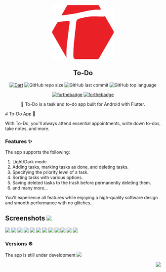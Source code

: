 <div align="center">

<img src="https://github.com/Hossam-Sayed/fancy-todo-app/blob/master/to_do_logo.svg" width="200"/>

## To-Do

[![Dart](https://github.com/Hossam-Sayed/fancy-todo-app/actions/workflows/dart.yml/badge.svg)](https://github.com/Hossam-Sayed/fancy-todo-app/actions/workflows/dart.yml) ![GitHub repo size](https://img.shields.io/github/repo-size/Hossam-Sayed/fancy-todo-app) ![GitHub last commit](https://img.shields.io/github/last-commit/Hossam-Sayed/fancy-todo-app) ![GitHub top language](https://img.shields.io/github/languages/top/Hossam-Sayed/fancy-todo-app)

[![forthebadge](https://forthebadge.com/images/badges/built-with-love.svg)](https://forthebadge.com) [![forthebadge](https://forthebadge.com/images/badges/built-for-android.svg)](https://forthebadge.com)

📝 To-Do is a task and to-do app built for Android with Flutter.
</div>
<!-- 
<div align=right>

**[`↑ To Top`](#top)**
</div>
-->
# To-Do App 📝

With To-Do, you'll always attend essential appointments, write down to-dos, take notes, and more.

### Features :sparkles:

The app supports the following:
1. Light/Dark mode.
2. Adding tasks, marking tasks as done, and deleting tasks.
3. Specifying the priority level of a task.
4. Sorting tasks with various options.
5. Saving deleted tasks to the trash before permanently deleting them.
6. and many more...

You'll experience all features while enjoying a high-quality software design and smooth performance with no glitches.

## Screenshots <img src="https://github.com/Hossam-Sayed/todo/assets/83096913/f8a5a882-d217-4268-bc15-742f074c762f" width=40>

<img src="https://github.com/Hossam-Sayed/todo/assets/83096913/bef8d14e-87c6-43e0-a3ea-2d7072cf93aa" width=200>
<img src="https://github.com/Hossam-Sayed/todo/assets/83096913/87a990ec-f52d-41b3-9b33-bf1fa2b08ce3" width=200>
<img src="https://github.com/Hossam-Sayed/todo/assets/83096913/613d1e6f-509c-42fc-af20-a9a8e62be8fc" width=200>
<img src="https://github.com/Hossam-Sayed/todo/assets/83096913/df68a8a3-d6cf-4e48-977f-afaa79d7df0b" width=200>
<img src="https://github.com/Hossam-Sayed/todo/assets/83096913/e4b9aa1e-5190-4130-80cc-ad99656b5f0e" width=200>
<img src="https://github.com/Hossam-Sayed/todo/assets/83096913/c3fbef6f-ed70-4997-aabd-e0da7a3bb1c4" width=200>
<img src="https://github.com/Hossam-Sayed/todo/assets/83096913/c55abe68-2012-40c7-b966-b8b9a4224354" width=200>
<img src="https://github.com/Hossam-Sayed/todo/assets/83096913/e7960123-5f9a-41be-b798-57ca84e4ed65" width=200>
<img src="https://github.com/Hossam-Sayed/todo/assets/83096913/5763b0cd-a468-4797-9b7a-b0be3dd5f439" width=200>
<img src="https://github.com/Hossam-Sayed/todo/assets/83096913/5953b9f1-b341-4f5f-ab9e-cceffad6e994" width=200>
<img src="https://github.com/Hossam-Sayed/todo/assets/83096913/425fd40b-6af4-437c-9e58-ee17627d17b3" width=200>
<img src="https://github.com/Hossam-Sayed/todo/assets/83096913/91944e35-095f-40da-8b2f-390be46b8b15" width=200>

### Versions ⚙

The app is still under development <img src="https://github.com/Hossam-Sayed/todo/assets/83096913/83deec54-db83-41b9-b209-abe5fff5ec3b" width=30>

<div align=right>
   
[<img src="https://github.com/Hossam-Sayed/android-tips/assets/83096913/a772ce20-8886-4aec-bb9a-7dd97746a9fb" width="50">](#top)
</div>
